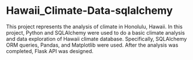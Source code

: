 # Hawaii_Climate-Data-sqlalchemy

This project represents the analysis of climate in Honolulu, Hawaii. In this project, Python and SQLAlchemy were used to do a basic climate analysis and data exploration of Hawaii climate database. Specifically, SQLAlchemy ORM queries, Pandas, and Matplotlib were used. After the analysis was completed, Flask API was designed. 
